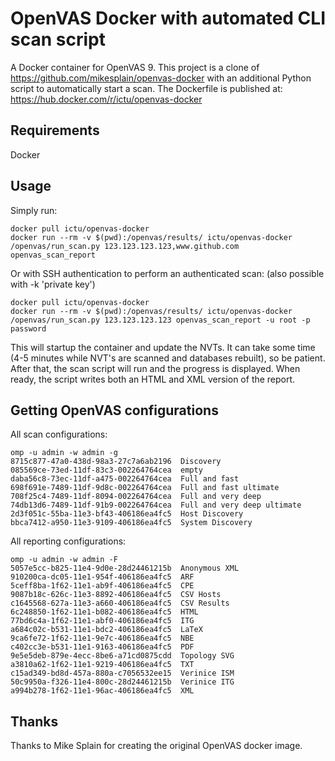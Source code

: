 OpenVAS Docker with automated CLI scan script
==============

A Docker container for OpenVAS 9. This project is a clone of https://github.com/mikesplain/openvas-docker with an additional Python script to automatically start a scan. The Dockerfile is published at: https://hub.docker.com/r/ictu/openvas-docker

Requirements
------------
Docker

Usage
-----

Simply run:

```
docker pull ictu/openvas-docker
docker run --rm -v $(pwd):/openvas/results/ ictu/openvas-docker /openvas/run_scan.py 123.123.123.123,www.github.com openvas_scan_report
```

Or with SSH authentication to perform an authenticated scan: (also possible with -k 'private key')

```
docker pull ictu/openvas-docker
docker run --rm -v $(pwd):/openvas/results/ ictu/openvas-docker /openvas/run_scan.py 123.123.123.123 openvas_scan_report -u root -p password
```

This will startup the container and update the NVTs. It can take some time (4-5 minutes while NVT's are scanned and databases rebuilt), so be patient. After that, the scan script will run and the progress is displayed. When ready, the script writes both an HTML and XML version of the report.

Getting OpenVAS configurations
-----

All scan configurations:

```
omp -u admin -w admin -g
8715c877-47a0-438d-98a3-27c7a6ab2196  Discovery
085569ce-73ed-11df-83c3-002264764cea  empty
daba56c8-73ec-11df-a475-002264764cea  Full and fast
698f691e-7489-11df-9d8c-002264764cea  Full and fast ultimate
708f25c4-7489-11df-8094-002264764cea  Full and very deep
74db13d6-7489-11df-91b9-002264764cea  Full and very deep ultimate
2d3f051c-55ba-11e3-bf43-406186ea4fc5  Host Discovery
bbca7412-a950-11e3-9109-406186ea4fc5  System Discovery
```

All reporting configurations:

```
omp -u admin -w admin -F
5057e5cc-b825-11e4-9d0e-28d24461215b  Anonymous XML
910200ca-dc05-11e1-954f-406186ea4fc5  ARF
5ceff8ba-1f62-11e1-ab9f-406186ea4fc5  CPE
9087b18c-626c-11e3-8892-406186ea4fc5  CSV Hosts
c1645568-627a-11e3-a660-406186ea4fc5  CSV Results
6c248850-1f62-11e1-b082-406186ea4fc5  HTML
77bd6c4a-1f62-11e1-abf0-406186ea4fc5  ITG
a684c02c-b531-11e1-bdc2-406186ea4fc5  LaTeX
9ca6fe72-1f62-11e1-9e7c-406186ea4fc5  NBE
c402cc3e-b531-11e1-9163-406186ea4fc5  PDF
9e5e5deb-879e-4ecc-8be6-a71cd0875cdd  Topology SVG
a3810a62-1f62-11e1-9219-406186ea4fc5  TXT
c15ad349-bd8d-457a-880a-c7056532ee15  Verinice ISM
50c9950a-f326-11e4-800c-28d24461215b  Verinice ITG
a994b278-1f62-11e1-96ac-406186ea4fc5  XML
```

Thanks
------
Thanks to Mike Splain for creating the original OpenVAS docker image.
